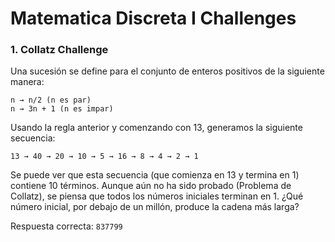 # Matematica Discreta I Challenges

### 1. Collatz Challenge
Una sucesión se define para el conjunto de enteros positivos de la siguiente manera:
```
n → n/2 (n es par)
n → 3n + 1 (n es impar)
```
Usando la regla anterior y comenzando con 13, generamos la siguiente secuencia:
```
13 → 40 → 20 → 10 → 5 → 16 → 8 → 4 → 2 → 1
```
Se puede ver que esta secuencia (que comienza en 13 y termina en 1) contiene 10 términos. Aunque aún no ha sido probado (Problema de Collatz), se piensa que todos los números iniciales terminan en 1. ¿Qué número inicial, por debajo de un millón, produce la cadena más larga?

Respuesta correcta:
`837799`
